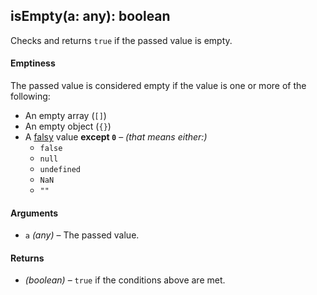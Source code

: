 ## isEmpty(a: any): boolean

Checks and returns `true` if the passed value is empty.

#### Emptiness

The passed value is considered empty if the value
is one or more of the following:

* An empty array (`[]`)
* An empty object (`{}`)
* A [falsy](https://developer.mozilla.org/en-US/docs/Glossary/Falsy) value **except `0`** – *(that means either:)*
  * `false`
  * `null`
  * `undefined`
  * `NaN`
  * `""`

#### Arguments

* `a` *(any)* – The passed value.

#### Returns

* *(boolean)* – `true` if the conditions above are met.
